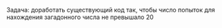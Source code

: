 Задача: доработать существующий код так, чтобы число попыток для нахождения загадонного числа не превышало 20

